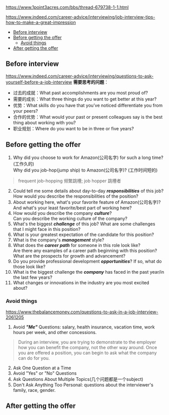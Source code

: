 

https://www.1point3acres.com/bbs/thread-679738-1-1.html

https://www.indeed.com/career-advice/interviewing/job-interview-tips-how-to-make-a-great-impression

- [Before interview](#before-interview)
- [Before getting the offer](#before-getting-the-offer)
  - [Avoid things](#avoid-things)
- [After getting the offer](#after-getting-the-offer)


## Before interview
https://www.indeed.com/career-advice/interviewing/questions-to-ask-yourself-before-a-job-interview
**需要思考的问题**：   
- 过去的成就：What past accomplishments are you most proud of?
- 需要的成长：What three things do you want to get better at this year?
- 优势：What skills do you have that you’ve noticed differentiate you from your peers?
- 合作的优势：What would your past or present colleagues say is the best thing about working with you?
- 职业规划：Where do you want to be in three or five years?

## Before getting the offer

1. Why did you choose to work for Amazon(公司名字) for such a long time? (工作久的)   
   Why did you job-hop(jump ship) to Amazon(公司名字)? (工作时间短的) 
> frequent job-hopping 频繁跳槽; job hopper 跳槽者
2. Could tell me some details about day-to-day ***responsibilities*** of this job?   
   How would you describe the responsibilities of the position?
3. About working here, what's your favorite feature of Amazon(公司名字)?   
   And what's your least favorite/best part of working here?
4. How would you describe the company ***culture***?  
   Can you describe the working culture of the company?
5. What's the biggest ***challenge*** of this job?
   What are some challenges that I might face in this position?
6. What is your greatest expectation of the candidate for this position?
7. What is the company's ***management*** style?
8. What does the ***career path*** for someone in this role look like?     
   Are there any examples of a career path beginning with this position?   
   What are the prospects for growth and advancement?
9.  Do you provide professional development ***opportunities***? If so, what do those look like?
10. What is the biggest challenge the ***company*** has faced in the past year/in the last few years?
11. What changes or innovations in the industry are you most excited about?



### Avoid things
https://www.thebalancemoney.com/questions-to-ask-in-a-job-interview-2061205

1. Avoid ***"Me"*** Questions: salary, health insurance, vacation time, work hours per week, and other concessions.  
> During an interview, you are trying to demonstrate to the employer how you can benefit the company, not the other way around. Once you are offered a position, you can begin to ask what the company can do for you.
2. Ask One Question at a Time
3. Avoid "Yes" or "No" Questions
4. Ask Questions About Multiple Topics(几个问题都是一个subject)
5. Don't Ask Anything Too Personal: questions about the interviewer's family, race, gender.



## After getting the offer
